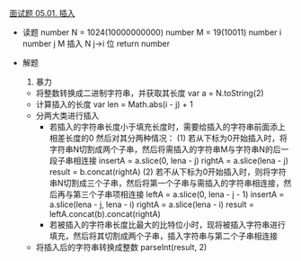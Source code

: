 [面试题 05.01. 插入](https://leetcode-cn.com/problems/insert-into-bits-lcci/)

- 读题
    number N = 1024(10000000000)
    number M = 19(10011)
    number i
    number j
    M 插入 N j->i 位
    return number

- 解题
    1. 暴力 
    - 将整数转换成二进制字符串，并获取其长度
        var a = N.toString(2)
    - 计算插入的长度
        var len = Math.abs(i - j) + 1
    - 分两大类进行插入
        - 若插入的字符串长度小于填充长度时，需要给插入的字符串前面添上相差长度的0
          然后对其分两种情况：
            (1) 若从下标为0开始插入时，将字符串N切割成两个子串，然后将需插入的字符串M与字符串N的后一段子串相连接
                insertA = a.slice(0, lena - j)
                rightA = a.slice(lena - j)
                result = b.concat(rightA)
            (2) 若不从下标为0开始插入时，则将字符串N切割成三个子串，然后将第一个子串与需插入的字符串相连接，然后再与第三个子串项相连接
                leftA = a.slice(0, lena - j - 1)
                insertA = a.slice(lena - j, lena - i)
                rightA = a.slice(lena - i)
                result = leftA.concat(b).concat(rightA)
        - 若被插入的字符串长度比最大的比特位小时，现将被插入字符串进行填充，然后将其切割成两个子串，插入字符串与第二个子串相连接
    - 将插入后的字符串转换成整数
        parseInt(result, 2)